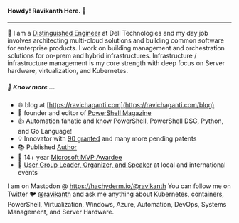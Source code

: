 #### Howdy! Ravikanth Here. :pray:
-----
:office: I am a [Distinguished Engineer](https://www.linkedin.com/in/rchaganti/) at Dell Technologies and my day job involves architecting multi-cloud solutions and building common software for enterprise products. I work on building management and orchestration solutions for on-prem and hybrid infrastructures. Infrastructure / infrastructure management is my core strength with deep focus on Server hardware, virtualization, and Kubernetes.

##### :newspaper: Know more ...
* :globe_with_meridians: blog at [https://ravichaganti.com](https://ravichaganti.com/blog)
* :blue_book: founder and editor of [PowerShell Magazine](https://powershellmagazine.com)
* :thumbsup: Automation fanatic and know PowerShell, PowerShell DSC, Python, and Go Language!
* :bulb:  Innovator with [90 granted](https://idiyas.com/inventor/badge?id=62ffae22e837f6b92cdda8b5&name=ravikanth+chaganti) and many more pending patents
* :books: Published [Author](https://ravichaganti.com/books/)
* :tada:  14+ year [Microsoft MVP Awardee](https://mvp.microsoft.com/en-us/PublicProfile/4029023?fullName=Ravikanth%20C)
* :microphone: [User Group Leader, Organizer, and Speaker](https://ravichaganti.com/categories/presentations/) at local and international events

I am on Mastodon @ https://hachyderm.io/@ravikanth
You can follow me on Twitter :bird: [@ravikanth](https://twitter.com/ravikanth) and ask me anything about Kubernetes, containers, PowerShell, Virtualization, Windows, Azure, Automation, DevOps, Systems Management, and Server Hardware.
